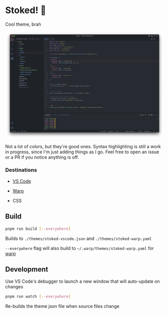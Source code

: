 # Stoked! 🤙

Cool theme, brah

![Preview](https://raw.githubusercontent.com/brianbuie/stoked-theme/main/images/screenshot.png)

Not a lot of colors, but they're good ones. Syntax highlighting is still a work in progress, since I'm just adding things as I go. Feel free to open an issue or a PR if you notice anything is off.

### Destinations

- [VS Code](https://code.visualstudio.com/)

- [Warp](https://www.warp.dev/)

- CSS

## Build

```sh
pnpm run build [--everywhere]
```

Builds to `./themes/stoked-vscode.json` and `./themes/stoked-warp.yaml`

`--everywhere` flag will also build to `~/.warp/themes/stoked-warp.yaml` for [warp](https://docs.warp.dev/appearance/themes)

## Development

Use VS Code's debugger to launch a new window that will auto-update on changes

```sh
pnpm run watch [--everywhere]
```

Re-builds the theme json file when source files change
